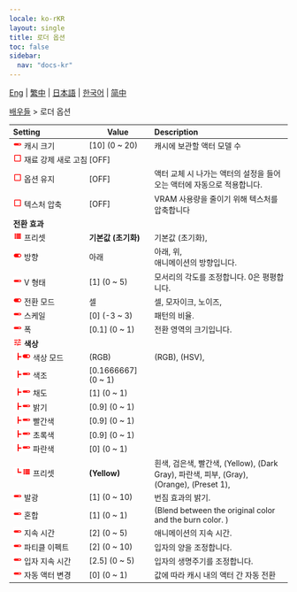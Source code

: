 ```yaml
---
locale: ko-rKR
layout: single
title: 로더 옵션
toc: false
sidebar:
  nav: "docs-kr"
---
```

[Eng](/dancexr/menu/2025.4/actors/loader_options) | [繁中](/tw/dancexr/menu/2025.4/actors/loader_options) | [日本語](/jp/dancexr/menu/2025.4/actors/loader_options) | [한국어](/kr/dancexr/menu/2025.4/actors/loader_options) | [简中](/zh/dancexr/menu/2025.4/actors/loader_options)

[배우들](../menu#배우들) > 로더 옵션



| Setting | Value | Description |
| :--- | --- | :--- |
|<nobr><img src="/images/icon/ic_slider.png" alt="slider icon"/> 캐시 크기</nobr>| [10] (0 ~ 20) | 캐시에 보관할 액터 모델 수
|<nobr><img src="/images/icon/ic_check_off.png" alt="check off icon"/> 재료 강제 새로 고침</nobr>| [OFF] | 
|<nobr><img src="/images/icon/ic_check_off.png" alt="check off icon"/> 옵션 유지</nobr>| [OFF] | 액터 교체 시 나가는 액터의 설정을 들어오는 액터에 자동으로 적용합니다.
|<nobr><img src="/images/icon/ic_check_off.png" alt="check off icon"/> 텍스처 압축</nobr>| [OFF] | VRAM 사용량을 줄이기 위해 텍스처를 압축합니다
|<nobr> <b>전환 효과</b></nobr>|| 
|<nobr><img src="/images/icon/ic_list.png" alt="list icon"/> 프리셋</nobr>| **기본값 (초기화)** | 기본값 (초기화),  |
|<nobr><img src="/images/icon/ic_toggle_on.png" alt="toggle on icon"/> 방향</nobr>| 아래 | 아래, 위, <br/>애니메이션의 방향입니다.
|<nobr><img src="/images/icon/ic_slider.png" alt="slider icon"/> V 형태</nobr>| [1] (0 ~ 5) | 모서리의 각도를 조정합니다. 0은 평평합니다.
|<nobr><img src="/images/icon/ic_toggle_on.png" alt="toggle on icon"/> 전환 모드</nobr>| 셀 | 셀, 모자이크, 노이즈, 
|<nobr><img src="/images/icon/ic_slider.png" alt="slider icon"/> 스케일</nobr>| [0] (-3 ~ 3) | 패턴의 비율.
|<nobr><img src="/images/icon/ic_slider.png" alt="slider icon"/> 폭</nobr>| [0.1] (0 ~ 1) | 전환 영역의 크기입니다.
|<nobr><img src="/images/icon/ic_tune.png" alt="tune icon"/> <b>색상</b></nobr>| | 
|<nobr><img src="/images/icon/ic_line_t.png"/><img src="/images/icon/ic_toggle_on.png" alt="toggle on icon"/> 색상 모드</nobr>| (RGB) | (RGB), (HSV), 
|<nobr><img src="/images/icon/ic_line_t.png"/><img src="/images/icon/ic_slider.png" alt="slider icon"/> 색조</nobr>| [0.1666667] (0 ~ 1) | 
|<nobr><img src="/images/icon/ic_line_t.png"/><img src="/images/icon/ic_slider.png" alt="slider icon"/> 채도</nobr>| [1] (0 ~ 1) | 
|<nobr><img src="/images/icon/ic_line_t.png"/><img src="/images/icon/ic_slider.png" alt="slider icon"/> 밝기</nobr>| [0.9] (0 ~ 1) | 
|<nobr><img src="/images/icon/ic_line_t.png"/><img src="/images/icon/ic_slider.png" alt="slider icon"/> 빨간색</nobr>| [0.9] (0 ~ 1) | 
|<nobr><img src="/images/icon/ic_line_t.png"/><img src="/images/icon/ic_slider.png" alt="slider icon"/> 초록색</nobr>| [0.9] (0 ~ 1) | 
|<nobr><img src="/images/icon/ic_line_t.png"/><img src="/images/icon/ic_slider.png" alt="slider icon"/> 파란색</nobr>| [0] (0 ~ 1) | 
|<nobr><img src="/images/icon/ic_line_l.png"/><img src="/images/icon/ic_list.png" alt="list icon"/> 프리셋</nobr>| **(Yellow)** | 흰색, 검은색, 빨간색, (Yellow), (Dark Gray), 파란색, 피부, (Gray), (Orange), (Preset 1),  |
|<nobr><img src="/images/icon/ic_slider.png" alt="slider icon"/> 발광</nobr>| [1] (0 ~ 10) | 번짐 효과의 밝기.
|<nobr><img src="/images/icon/ic_slider.png" alt="slider icon"/> 혼합</nobr>| [1] (0 ~ 1) | (Blend between the original color and the burn color. )
|<nobr><img src="/images/icon/ic_slider.png" alt="slider icon"/> 지속 시간</nobr>| [2] (0 ~ 5) | 애니메이션의 지속 시간.
|<nobr><img src="/images/icon/ic_slider.png" alt="slider icon"/> 파티클 이펙트</nobr>| [2] (0 ~ 10) | 입자의 양을 조정합니다.
|<nobr><img src="/images/icon/ic_slider.png" alt="slider icon"/> 입자 지속 시간</nobr>| [2.5] (0 ~ 5) | 입자의 생명주기를 조정합니다.
|<nobr><img src="/images/icon/ic_slider.png" alt="slider icon"/> 자동 액터 변경</nobr>| [0] (0 ~ 1) | 값에 따라 캐시 내의 액터 간 자동 전환
